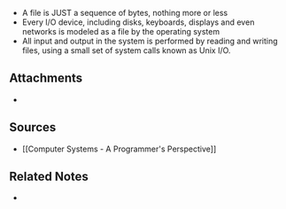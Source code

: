 - A file is JUST a sequence of bytes, nothing more or less
- Every I/O device, including disks, keyboards, displays and even networks is modeled as a file by the operating system
- All input and output in the system is performed by reading and writing files, using a small set of system calls known as Unix I/O.

## Attachments
- 

## Sources
- [[Computer Systems - A Programmer's Perspective]]

## Related Notes
- 